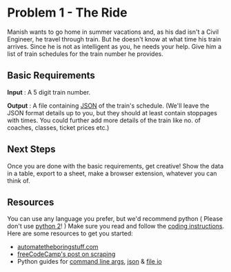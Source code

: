 # Problem 1 - The Ride

Manish wants to go home in summer vacations and, as his dad isn't a Civil Engineer, he travel through train. But he doesn't know at what time his train arrives. Since he is not as intelligent as you, he needs your help. Give him a list of train schedules for the train number he provides.

## Basic Requirements

**Input** : A 5 digit train number.

**Output** : A file containing [JSON](https://www.copterlabs.com/json-what-it-is-how-it-works-how-to-use-it/) of the train's schedule. (We'll leave the JSON format details up to you, but they should at least contain stoppages with times. You could further add more details of the train like no. of coaches, classes, ticket prices etc.)

## Next Steps

Once you are done with the basic requirements, get creative! Show the data in a table, export to a sheet, make a browser extension, whatever you can think of.

## Resources

You can use any language you prefer, but we'd recommend python ( Please don't use [python 2](https://wiki.python.org/moin/Python2orPython3)! ) Make sure you read and follow the [coding instructions](../CODING_INSTRUCTIONS.md). Here are some resources to get you started:

- [automatetheboringstuff.com](https://automatetheboringstuff.com/chapter11/)
- [freeCodeCamp's post on scraping](https://medium.freecodecamp.org/how-to-scrape-websites-with-python-and-beautifulsoup-5946935d93fe)
- Python guides for [command line args](https://pymotw.com/3/argparse/index.html#module-argparse), [json](https://pymotw.com/3/json/index.html) & [file io](https://docs.python.org/3/tutorial/inputoutput.html#reading-and-writing-files)